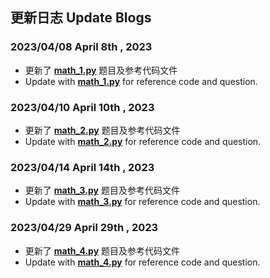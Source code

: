 ## 更新日志 Update Blogs
### **2023/04/08** **April 8th , 2023**  
* 更新了 **[math_1.py](https://github.com/MossDream/Discrete-Mathematics-Python/blob/main/Code/math_1.py)** 题目及参考代码文件  
* Update with **[math_1.py](https://github.com/MossDream/Discrete-Mathematics-Python/blob/main/Code/math_1.py)** for reference code and question.  

### **2023/04/10** **April 10th , 2023**  
* 更新了 **[math_2.py](https://github.com/MossDream/Discrete-Mathematics-Python/blob/main/Code/math_2.py)** 题目及参考代码文件  
* Update with **[math_2.py](https://github.com/MossDream/Discrete-Mathematics-Python/blob/main/Code/math_2.py)** for reference code and question.

### **2023/04/14** **April 14th , 2023**  
* 更新了 **[math_3.py](https://github.com/MossDream/Discrete-Mathematics-Python/blob/main/Code/math_3.py)** 题目及参考代码文件  
* Update with **[math_3.py](https://github.com/MossDream/Discrete-Mathematics-Python/blob/main/Code/math_3.py)** for reference code and question.

### **2023/04/29** **April 29th , 2023**  
* 更新了 **[math_4.py](https://github.com/MossDream/Discrete-Mathematics-Python/blob/main/Code/math_4.py)** 题目及参考代码文件  
* Update with **[math_4.py](https://github.com/MossDream/Discrete-Mathematics-Python/blob/main/Code/math_4.py)** for reference code and question.
